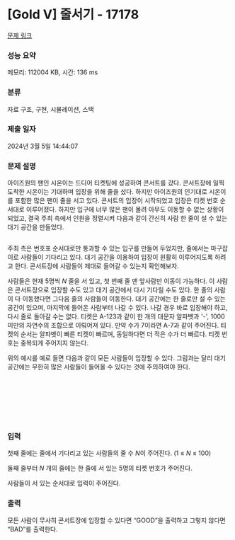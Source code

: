 # [Gold V] 줄서기 - 17178 

[문제 링크](https://www.acmicpc.net/problem/17178) 

### 성능 요약

메모리: 112004 KB, 시간: 136 ms

### 분류

자료 구조, 구현, 시뮬레이션, 스택

### 제출 일자

2024년 3월 5일 14:44:07

### 문제 설명

<p>아이즈원의 팬인 시온이는 드디어 티켓팅에 성공하여 콘서트를 갔다. 콘서트장에 일찍 도착한 시온이는 기대하며 입장을 위해 줄을 섰다. 하지만 아이즈원의 인기대로 시온이를 포함한 많은 팬이 줄을 서고 있다. 콘서트의 입장이 시작되었고 입장은 티켓 번호 순서대로 이루어졌다. 하지만 입구에 너무 많은 팬이 몰려 아무도 이동할 수 없는 상황이 되었고, 결국 주최 측에서 인원을 정렬시켜 다음과 같이 간신히 사람 한 줄이 설 수 있는 대기 공간을 만들었다.</p>

<p style="text-align: center;"><img alt="" src=""></p>

<p>주최 측은 번호표 순서대로만 통과할 수 있는 입구를 만들어 두었지만, 줄에서는 마구잡이로 사람들이 기다리고 있다. 대기 공간을 이용하여 입장이 원활히 이루어지도록 하려고 한다. 콘서트장에 사람들이 제대로 들어갈 수 있는지 확인해보자.</p>

<p>사람들은 현재 5명씩 <em>N </em>줄을 서 있고, 첫 번째 줄 맨 앞사람만 이동이 가능하다. 이 사람은 콘서트장으로 입장할 수도 있고 대기 공간에서 다시 기다릴 수도 있다. 한 줄의 사람이 다 이동했다면 그다음 줄의 사람들이 이동한다. 대기 공간에는 한 줄로만 설 수 있는 공간이 있으며, 마지막에 들어온 사람부터 나갈 수 있다. 나갈 경우 바로 입장해야 하고, 다시 줄로 돌아갈 수는 없다. 티켓은 A-123과 같이 한 개의 대문자 알파벳과 '-', 1000 미만의 자연수의 조합으로 이뤄어져 있다. 만약 수가 7이라면 A-7과 같이 주어진다. 티켓의 순서는 알파벳이 빠른 티켓이 빠르며, 동일하다면 더 적은 수가 더 빠르다. 티켓 번호는 중복되게 주어지지 않는다.</p>

<p>위의 예시를 예로 들면 다음과 같이 모든 사람들이 입장할 수 있다. 그림과는 달리 대기 공간에는 무한히 많은 사람들이 들어올 수 있다는 것에 주의하여야 한다.</p>

<p style="text-align: center;"><img alt="" src=""></p>

<p style="text-align: center;"><img alt="" src=""></p>

<p style="text-align: center;"><img alt="" src=""></p>

<p style="text-align: center;"><img alt="" src=""></p>

<p style="text-align: center;"><img alt="" src=""></p>

<p style="text-align: center;"><img alt="" src=""></p>

<p style="text-align: center;"><img alt="" src=""></p>

<p style="text-align: center;"><img alt="" src=""></p>

### 입력 

 <p>첫째 줄에는 줄에서 기다리고 있는 사람들의 줄 수 <em>N</em>이 주어진다. (1 ≤ <em>N</em> ≤ 100)</p>

<p>둘째 줄부터 <em>N </em>개의 줄에는 한 줄에 서 있는 5명의 티켓 번호가 주어진다.</p>

<p>사람들이 서 있는 순서대로 입력이 주어진다.</p>

### 출력 

 <p>모든 사람이 무사히 콘서트장에 입장할 수 있다면 “GOOD”을 출력하고 그렇지 않다면 “BAD”를 출력한다.</p>

